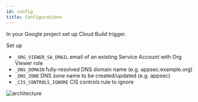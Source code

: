 ```yaml
---
id: config
title: Configurations
---
```


In your Google project set up Cloud Build trigger. 

Set up 
- `_ORG_VIEWER_SA_EMAIL`  email of an existing Service Account with Org Viewer role
- `_DNS_DOMAIN`  fully-resolved DNS domain name (e.g. appsec.example.org)
- `_DNS_ZONE` DNS zone name to be created/updated (e.g. appsec)
- `_CIS_CONTROLS_IGNORE` CIS controls rule to ignore

![architecture](https://broadinstitute.github.io/dsp-appsec-infrastructure-apps/img/cloud_build_config.png)